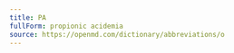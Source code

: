 ```yaml
---
title: PA
fullForm: propionic acidemia
source: https://openmd.com/dictionary/abbreviations/o
---
```

